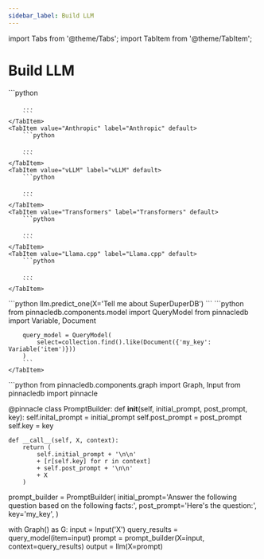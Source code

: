 ```yaml
---
sidebar_label: Build LLM
---
```

import Tabs from '@theme/Tabs';
import TabItem from '@theme/TabItem';

<!-- TABS -->
# Build LLM


<Tabs>
    <TabItem value="OpenAI" label="OpenAI" default>
        ```python
        
        ...        
        ```
    </TabItem>
    <TabItem value="Anthropic" label="Anthropic" default>
        ```python
        
        ...        
        ```
    </TabItem>
    <TabItem value="vLLM" label="vLLM" default>
        ```python
        
        ...        
        ```
    </TabItem>
    <TabItem value="Transformers" label="Transformers" default>
        ```python
        
        ...        
        ```
    </TabItem>
    <TabItem value="Llama.cpp" label="Llama.cpp" default>
        ```python
        
        ...        
        ```
    </TabItem>
</Tabs>
```python
llm.predict_one(X='Tell me about SuperDuperDB')
```


<Tabs>
    <TabItem value="MongoDB" label="MongoDB" default>
        ```python
        from pinnacledb.components.model import QueryModel
        from pinnacledb import Variable, Document
        
        query_model = QueryModel(
            select=collection.find().like(Document({'my_key': Variable('item')}))
        )        
        ```
    </TabItem>
</Tabs>
```python
from pinnacledb.components.graph import Graph, Input
from pinnacledb import pinnacle


@pinnacle
class PromptBuilder:
    def __init__(self, initial_prompt, post_prompt, key):
        self.inital_prompt = initial_prompt
        self.post_prompt = post_prompt
        self.key = key

    def __call__(self, X, context):
        return (
            self.initial_prompt + '\n\n'
            + [r[self.key] for r in context]
            + self.post_prompt + '\n\n'
            + X
        )


prompt_builder = PromptBuilder(
    initial_prompt='Answer the following question based on the following facts:',
    post_prompt='Here\'s the question:',
    key='my_key',
)

with Graph() as G:
    input = Input('X')
    query_results = query_model(item=input)
    prompt = prompt_builder(X=input, context=query_results)
    output = llm(X=prompt)
```

